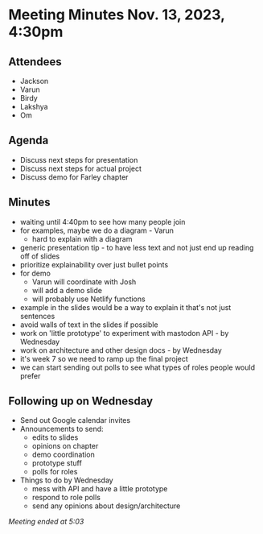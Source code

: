 # Meeting Minutes Nov. 13, 2023, 4:30pm

## Attendees
- Jackson
- Varun
- Birdy
- Lakshya
- Om

## Agenda
- Discuss next steps for presentation 
- Discuss next steps for actual project
- Discuss demo for Farley chapter

## Minutes
- waiting until 4:40pm to see how many people join
- for examples, maybe we do a diagram - Varun
  - hard to explain with a diagram
- generic presentation tip - to have less text and not just end up reading off of slides
- prioritize explainability over just bullet points
- for demo
  - Varun will coordinate with Josh
  - will add a demo slide
  - will probably use Netlify functions
- example in the slides would be a way to explain it that's not just sentences
- avoid walls of text in the slides if possible
- work on 'little prototype' to experiment with mastodon API - by Wednesday
- work on architecture and other design docs - by Wednesday
- it's week 7 so we need to ramp up the final project
- we can start sending out polls to see what types of roles people would prefer

## Following up on Wednesday
- Send out Google calendar invites
- Announcements to send:
  - edits to slides
  - opinions on chapter
  - demo coordination
  - prototype stuff
  - polls for roles
- Things to do by Wednesday
  - mess with API and have a little prototype
  - respond to role polls
  - send any opinions about design/architecture

*Meeting ended at 5:03*

